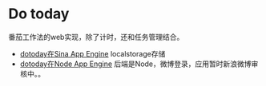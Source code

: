 # Do today

番茄工作法的web实现，除了计时，还和任务管理结合。

+   [dotoday在Sina App Engine](http://dotoday.sinaapp.com/) localstorage存储
+   [dotoday在Node App Engine](http://dotoday.cnodejs.net/) 后端是Node，微博登录，应用暂时新浪微博审核中。。